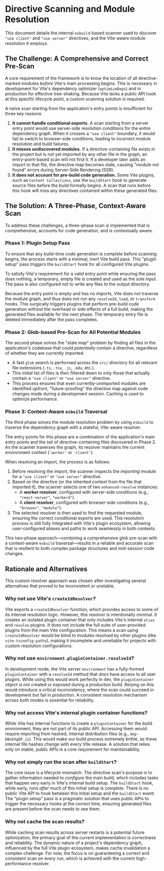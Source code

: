 # Directive Scanning and Module Resolution

This document details the internal `esbuild`-based scanner used to discover `"use client"` and `"use server"` directives, and the Vite-aware module resolution it employs.

## The Challenge: A Comprehensive and Correct Pre-Scan

A core requirement of the framework is to know the location of all directive-marked modules *before* Vite's main processing begins. This is necessary in development for Vite's dependency optimizer (`optimizeDeps`) and in production for effective tree-shaking. Because Vite lacks a public API hook at this specific lifecycle point, a custom scanning solution is required.

A naive scan starting from the application's entry points is insufficient for three key reasons:

1.  **It cannot handle conditional exports.** A scan starting from a server entry point would use server-side resolution conditions for the entire dependency graph. When it crosses a `"use client"` boundary, it would fail to switch to browser-side conditions, leading to incorrect module resolution and build failures.
2.  **It misses undiscovered modules.** If a directive-containing file exists in the project but is not yet imported by any other file in the graph, an entry-point-based scan will not find it. If a developer later adds an import to that file, the directive map becomes stale, causing "module not found" errors during Server-Side Rendering (SSR).
3.  **It does not account for pre-build code generation.** Some Vite plugins, such as `Content Collections`, use the `buildStart` hook to generate source files before the build formally begins. A scan that runs before this hook will miss any directives contained within these generated files.

## The Solution: A Three-Phase, Context-Aware Scan

To address these challenges, a three-phase scan is implemented that is comprehensive, accounts for code generation, and is contextually aware.

### Phase 1: Plugin Setup Pass

To ensure that any build-time code generation is complete before scanning begins, the process starts with a minimal, inert Vite build pass. This "plugin setup" pass triggers the `buildStart` hook for all configured Vite plugins.

To satisfy Vite's requirement for a valid entry point while ensuring the pass does nothing, a temporary, empty file is created and used as the sole input. The pass is also configured not to write any files to the output directory.

Because the entry point is empty and has no imports, Vite does not traverse the module graph, and thus does not run any `resolveId`, `load`, or `transform` hooks. This surgically triggers plugins that perform pre-build code generation without the overhead or side effects of a full build, making the generated files available for the next phase. The temporary entry file is deleted immediately after the pass completes.

### Phase 2: Glob-based Pre-Scan for All Potential Modules

The second phase solves the "stale map" problem by finding all files in the application's codebase that could *potentially* contain a directive, regardless of whether they are currently imported.

-   A fast `glob` search is performed across the `src/` directory for all relevant file extensions (`.ts`, `.tsx`, `.js`, `.mdx`, etc.).
-   This initial list of files is then filtered down to only those that actually contain a `"use client"` or `"use server"` directive.
-   This process ensures that even currently-unimported modules are identified upfront, "future-proofing" the directive map against code changes made during a development session. Caching is used to optimize performance.

### Phase 3: Context-Aware `esbuild` Traversal

The third phase solves the module resolution problem by using `esbuild` to traverse the dependency graph with a stateful, Vite-aware resolver.

The entry points for this phase are a combination of the application's main entry points and the set of directive-containing files discovered in Phase 2. As the scanner traverses the graph, its resolver maintains the current environment context (`'worker'` or `'client'`).

When resolving an import, the process is as follows:
1.  Before resolving the import, the scanner inspects the *importing* module for a `"use client"` or `"use server"` directive.
2.  Based on the directive (or the inherited context from the file that imported it), the scanner selects one of two `enhanced-resolve` instances:
    *   A **worker resolver**, configured with server-side conditions (e.g., `"react-server"`, `"workerd"`).
    *   A **client resolver**, configured with browser-side conditions (e.g., `"browser"`, `"module"`).
3.  The selected resolver is then used to find the requested module, ensuring the correct conditional exports are used. This resolution process is still fully integrated with Vite's plugin ecosystem, allowing user-configured aliases and paths to work seamlessly in both contexts.

This two-phase approach—combining a comprehensive glob pre-scan with a context-aware `esbuild` traversal—results in a reliable and accurate scan that is resilient to both complex package structures and mid-session code changes.

## Rationale and Alternatives

This custom resolver approach was chosen after investigating several alternatives that proved to be inconsistent or unstable.

### Why not use Vite's `createIdResolver`?

Vite exports a `createIdResolver` function, which provides access to some of its internal resolution logic. However, this resolver is intentionally minimal. It creates an isolated plugin container that only includes Vite's internal `alias` and `resolve` plugins. It does not include the full suite of user-provided plugins from the main Vite configuration. This means a scan using `createIdResolver` would be blind to modules resolved by other plugins (like `vite-tsconfig-paths`), making it incomplete and unreliable for projects with custom resolution configurations.

### Why not use `environment.pluginContainer.resolveId`?

In development mode, the Vite server `environment` has a fully-formed `pluginContainer` with a `resolveId` method that *does* have access to all user plugins. While using this would work perfectly in dev, the `pluginContainer` object is not created or exposed during a production build. Relying on this would introduce a critical inconsistency, where the scan could succeed in development but fail in production. A consistent resolution mechanism across both modes is essential for reliability.

### Why not access Vite's internal plugin container functions?

While Vite has internal functions to create a `pluginContainer` for the build environment, they are not part of its public API. Accessing them would require importing from hashed, internal distribution files (e.g., `dep-DBxKXgDP.js`). This would make our build process extremely brittle, as these internal file hashes change with every Vite release. A solution that relies only on stable, public APIs is a core requirement for maintainability.

### Why not simply run the scan after `buildStart`?

The core issue is a lifecycle mismatch. The directive scan's purpose is to gather information needed to *configure* the main build, which includes tasks that happen very early in Vite's internal build setup. The `buildStart` hook, while early, runs *after* much of this initial setup is complete. There is no public Vite API to hook between this initial setup and the `buildStart` event. The "plugin setup" pass is a pragmatic solution that uses public APIs to trigger the necessary hooks at the correct time, ensuring generated files are present before the scan needs to see them.

### Why not cache the scan results?

While caching scan results across server restarts is a potential future optimization, the primary goal of the current implementation is correctness and reliability. The dynamic nature of a project's dependency graph, influenced by the full Vite plugin ecosystem, makes cache invalidation a complex challenge. For now, the focus is on guaranteeing a correct and consistent scan on every run, which is achieved with the current high-performance resolver.
